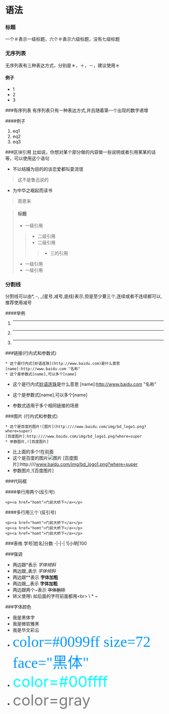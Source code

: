 # 语法
### 标题
一个＃表示一级标题，六个＃表示六级标题，没有七级标题
### 无序列表
无序列表有三种表达方式，分别是＊，＋，－，建议使用＊

#### 例子
* 1
* 2
* 3

###有序列表
有序列表只有一种表达方式,并且随着第一个出现的数字递增

####例子
1. eq1
2. eq2
3. eq3

###区块引用
比如说，你想对某个部分做的内容做一些说明或者引用某某的话等，可以使用这个语句

* 不以结婚为目的的谈恋爱都叫耍流氓
>这不是鲁迅说的

* 为中华之崛起而读书
>周恩来

>#### 标题
> * 一级引用
>> * 二级引用
>> * 二级引用
>>> * 三的引用
> * 一级引用
> * 一级引用

### 分割线
分割线可以由*, -, _(星号,减号,底线)表示,但是至少要三个,连续或者不连续都可以,推荐使用减号

####举例
1. ***
2. ---
3. ___

###链接(行内式和参数式)
```
* 这个是行内式[妙语连珠](http://www.baidu.com)是什么意思
[name]:http://www.baidu.com "名称"
* 这个是参数式[name],可以多个[name]
```
* 这个是行内式[妙语连珠](http://www.baidu.com)是什么意思
[name]:http://www.baidu.com "名称"
* 这个是参数式[name],可以多个[name]

* 参数式适用于多个相同链接的场景


###图片 (行内式和参数式)
```
* 这个是百度的图片![图片](http:////www.baidu.com/img/bd_logo1.png?where=super)
[百度图片]:http:////www.baidu.com/img/bd_logo1.png?where=super
* 参数图片,![百度图片]
```
* 比上面的多个!在前面
* 这个是百度的图片![图片](http:////www.baidu.com/img/bd_logo1.png?where=super)
[百度图片]:http:////www.baidu.com/img/bd_logo1.png?where=super
* 参数图片,![百度图片]

###代码框

####单行用两个(反引号)

`<p><a href="homt">门前大桥下</a></p>`

####多行用三个`(反引号)

```
<p><a href="homt">门前大桥下</a></p>
<p><a href="homt">门前大桥下</a></p>
<p><a href="homt">门前大桥下</a></p>
```


###表格
学号|姓名|分数
-|-|-|
1|小明|100

###强调

* 两边跟*表示  *字体倾斜*
* 两边跟_表示  _字体倾斜_ 
* 两边跟**表示 **字体加粗**
* 两边跟__表示 __字体加粗__
* 两边跟两个~表示 ~~字体删除~~
* 转义使用\ 如后面的字符前面都用\<br>
  \\ \* \~
  
  
###字体颜色
* <font face="黑体">我是黑体字</font>
* <font face="微软雅黑">我是微软雅黑</font>
* <font face="STCAIYUN">我是华文彩云</font>
* <font color=#0099ff size=7 face="黑体">color=#0099ff size=72 face="黑体"</font>
* <font color=#00ffff size=72>color=#00ffff</font>
* <font color=gray size=72>color=gray</font>
